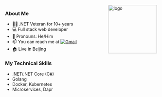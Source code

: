 <img src="https://github-readme-stats.vercel.app/api?username=bidianqing&show_icons=true" alt="logo" height="160" align="right" style="margin: 5px; margin-bottom: 20px;" />

### About Me
- 👨‍💻 .NET Veteran for 10+ years
- 💻 Full stack web developer
- 🤵 Pronouns: He/Him
- 📫 You can reach me at [![Gmail](https://img.shields.io/badge/-bidianqing@gmail.com-c14438?style=flat&logo=Gmail&logoColor=white)](mailto:bidianqing@gmail.com)
- 🏠 Live in Beijing

### My Technical Skills
- .NET/.NET Core (C#)
- Golang
- Docker, Kubernetes
- Microservices, Dapr
